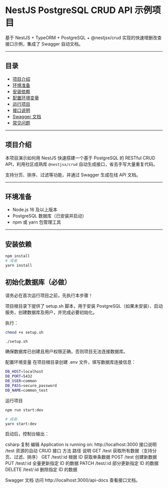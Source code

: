 # NestJS PostgreSQL CRUD API 示例项目

基于 NestJS + TypeORM + PostgreSQL + @nestjsx/crud 实现的快速增删改查接口示例，集成了 Swagger 自动文档。

---

## 目录

- [项目介绍](#项目介绍)
- [环境准备](#环境准备)
- [安装依赖](#安装依赖)
- [配置环境变量](#配置环境变量)
- [运行项目](#运行项目)
- [接口说明](#接口说明)
- [Swagger 文档](#swagger-文档)
- [常见问题](#常见问题)

---

## 项目介绍

本项目演示如何用 NestJS 快速搭建一个基于 PostgreSQL 的 RESTful CRUD API，利用社区成熟库 `@nestjsx/crud` 自动生成接口，省去手写大量重复代码。

支持分页、排序、过滤等功能，并通过 Swagger 生成在线 API 文档。

---

## 环境准备

- Node.js 16 及以上版本
- PostgreSQL 数据库（已安装并启动）
- npm 或 yarn 包管理工具

---

## 安装依赖

```bash
npm install
# 或者
yarn install
```


## 初始化数据库（必做）
请务必在首次运行项目之前，先执行本步骤！

项目根目录下提供了 setup.sh 脚本，用于安装 PostgreSQL（如果未安装）、启动服务，创建数据库及用户，并完成必要初始化。

执行：

```bash
chmod +x setup.sh

./setup.sh
```
确保数据库已创建且用户权限正确，否则项目无法连接数据库。

配置环境变量
在项目根目录创建 .env 文件，填写数据库连接信息：

```bash
DB_HOST=localhost
DB_PORT=5432
DB_USER=common
DB_PASS=secure_password
DB_NAME=common_test
```
运行项目

```bash
npm run start:dev

# 或者
yarn start:dev

```
启动后，控制台输出：

csharp
复制
编辑
Application is running on: http://localhost:3000
接口说明
/test 资源的自动 CRUD 接口
方法	路径	说明
GET	/test	获取所有数据（支持分页、过滤、排序）
GET	/test/:id	根据 ID 获取单条数据
POST	/test	创建新数据
PUT	/test/:id	全量更新指定 ID 的数据
PATCH	/test/:id	部分更新指定 ID 的数据
DELETE	/test/:id	删除指定 ID 的数据

Swagger 文档
访问 http://localhost:3000/api-docs 查看接口文档。


